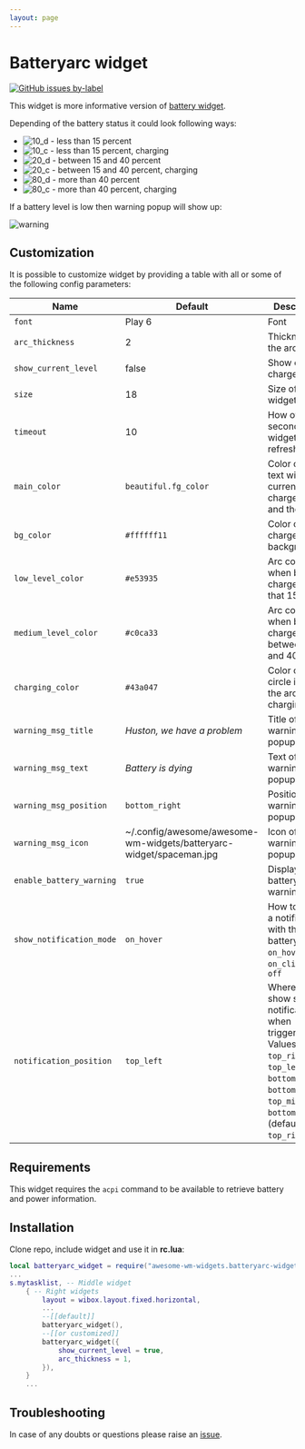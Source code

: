 ```yaml
---
layout: page
---
```

# Batteryarc widget

[![GitHub issues by-label](https://img.shields.io/github/issues-raw/streetturtle/awesome-wm-widgets/batteryarc)](https://github.com/streetturtle/awesome-wm-widgets/labels/batteryarc)

This widget is more informative version of [battery widget](https://github.com/streetturtle/awesome-wm-widgets/tree/master/battery-widget).

Depending of the battery status it could look following ways:

 - ![10_d](../awesome-wm-widgets/assets/img/widgets/screenshots/batteryarc-widget/10_d.png) - less than 15 percent
 - ![10_c](../awesome-wm-widgets/assets/img/widgets/screenshots/batteryarc-widget/10_c.png) - less than 15 percent, charging
 - ![20_d](../awesome-wm-widgets/assets/img/widgets/screenshots/batteryarc-widget/20_d.png) - between 15 and 40 percent
 - ![20_c](../awesome-wm-widgets/assets/img/widgets/screenshots/batteryarc-widget/20_c.png) - between 15 and 40 percent, charging
 - ![80_d](../awesome-wm-widgets/assets/img/widgets/screenshots/batteryarc-widget/80_d.png) - more than 40 percent
 - ![80_c](../awesome-wm-widgets/assets/img/widgets/screenshots/batteryarc-widget/80_c.png) - more than 40 percent, charging

If a battery level is low then warning popup will show up:

![warning](../awesome-wm-widgets/assets/img/widgets/screenshots/batteryarc-widget/warning.png)

## Customization

It is possible to customize widget by providing a table with all or some of the following config parameters:

| Name | Default | Description |
|---|---|---|
| `font` | Play 6 | Font |
| `arc_thickness` | 2 | Thickness of the arc |
| `show_current_level`| false | Show current charge level |
| `size`| 18 | Size of the widget |
| `timeout` | 10 | How often in seconds the widget refreshes |
| `main_color` | `beautiful.fg_color` | Color of the text with the current charge level and the arc |
| `bg_color` | `#ffffff11` | Color of the charge level background |
| `low_level_color` | `#e53935` | Arc color when battery charge is less that 15% |
| `medium_level_color` | `#c0ca33` |  Arc color when battery charge is between 15% and 40% |
| `charging_color` | `#43a047` |  Color of the circle inside the arc when charging  |
| `warning_msg_title` | _Huston, we have a problem_ | Title of the warning popup |
| `warning_msg_text` | _Battery is dying_ | Text of the warning popup |
| `warning_msg_position` | `bottom_right` | Position of the warning popup |
| `warning_msg_icon` | ~/.config/awesome/awesome-wm-widgets/batteryarc-widget/spaceman.jpg | Icon of the warning popup |
| `enable_battery_warning` | `true` | Display low battery warning |
| `show_notification_mode` | `on_hover` | How to trigger a notification with the battery status: `on_hover`, `on_click` or `off`  |
| `notification_position` | `top_left` | Where to show she notification when triggered. Values: `top_right`, `top_left`, `bottom_left`, `bottom_right`, `top_middle`, `bottom_middle`. (default `top_right`) |

## Requirements

This widget requires the `acpi` command to be available to retrieve battery and
power information.

## Installation

Clone repo, include widget and use it in **rc.lua**:

```lua
local batteryarc_widget = require("awesome-wm-widgets.batteryarc-widget.batteryarc")
...
s.mytasklist, -- Middle widget
	{ -- Right widgets
    	layout = wibox.layout.fixed.horizontal,
		...
        --[[default]]
		batteryarc_widget(),		
        --[[or customized]]
        batteryarc_widget({
            show_current_level = true,
            arc_thickness = 1,
        }),
	}
	...
```

## Troubleshooting

In case of any doubts or questions please raise an [issue](https://github.com/streetturtle/awesome-wm-widgets/issues/new).
